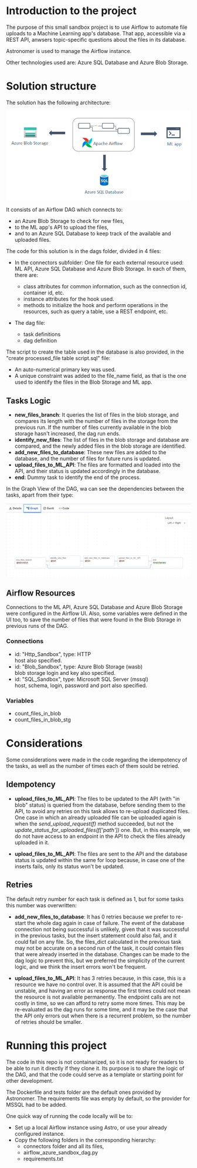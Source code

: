 # Introduction to the project
The purpose of this small sandbox project is to use Airflow to automate file uploads to a Machine Learning app's database.
That app, accessible via a REST API, anwsers topic-specific questions about the files in its database.

Astronomer is used to manage the Airflow instance.

Other technologies used are: Azure SQL Database and Azure Blob Storage.

# Solution structure
The solution has the following architecture: 

![Solution Architecture](documentation/images/airflow_sandbox_solution_architecture.png)

It consists of an Airflow DAG which connects to: 
- an Azure Blob Storage to check for new files,
- to the ML app's API to upload the files,
- and to an Azure SQL Database to keep track of the available and uploaded files.

The code for this solution is in the dags folder, divided in 4 files:

- In the connectors subfolder:
  One file for each external resource used: ML API, Azure SQL Database and Azure Blob Storage.
  In each of them, there are:
  - class attributes for common information, such as the connection id, container id, etc.
  - instance attributes for the hook used.
  - methods to initialize the hook and perform operations in the resources, such as query a table, use a REST endpoint, etc.

- The dag file:
  - task definitions
  - dag definition

The script to create the table used in the database is also provided, in the "create processed_file table script.sql" file:

- An auto-numerical primary key was used.
- A unique constraint was added to the file_name field, as that is the one used to identify the files in the Blob Storage and ML app.
    
## Tasks Logic

- **new_files_branch**:
  It queries the list of files in the blob storage, and compares its length with the number of files in the storage from the previous run.
  If the number of files currently available in the blob storage hasn't increased, the dag run ends.
- **identify_new_files**:
  The list of files in the blob storage and database are compared, and the newly added files in the blob storage are identified.
- **add_new_files_to_database**:
  These new files are added to the database, and the number of files for future runs is updated.
- **upload_files_to_ML_API**:
  The files are formatted and loaded into the API, and their status is updated accordingly in the database. 
- **end**:
  Dummy task to identify the end of the process.

In the Graph View of the DAG, wa can see the dependencies between the tasks, apart from their type:

![DAG's Graph View](documentation/images/dag_graph_view.png)

## Airflow Resources
Connections to the ML API, Azure SQL Database and Azure Blob Storage were configured in the Airflow UI.
Also, some variables were defined in the UI too, to save the number of files that were found in the Blob Storage in previous runs of the DAG.

### Connections
- id: "Http_Sandbox", type: HTTP  
  host also specified.
- id: "Blob_Sandbox", type: Azure Blob Storage (wasb)  
  blob storage login and key also specified.
- id: "SQL_Sandbox", type: Microsoft SQL Server (mssql)  
  host, schema, login, password and port also specified.

### Variables
- count_files_in_blob
- count_files_in_blob_stg

# Considerations
Some considerations were made in the code regarding the idempotency of the tasks, as well as the number of times each of them sould be retried.

## Idempotency

- **upload_files_to_ML_API**:
  The files to be updated to the API (with "in blob" status) is queried from the database, before sending them to the API,
  to avoid any retries on this task allows to re-upload duplicated files.
  One case in which an already uploaded file can be uploaded again is when the *send_upload_request(f)* method succeeded, but not the
  *update_status_for_uploaded_files(f['path'])* one. But, in this example, we do not have access to an endpoint in the API to check the files already
  uploaded in it.
  
- **upload_files_to_ML_API**:
  The files are sent to the API and the database status is updated within the same for loop because, in case one of the inserts fails, only its status won't
  be updated.

## Retries

The default retry number for each task is defined as 1, but for some tasks this number was overwritten:

- **add_new_files_to_database**:
  It has 0 retries because we prefer to re-start the whole dag again in case of failure.
  The event of the database connection not being successful is unlikely, given that it was successful in the previous tasks,
  but the insert statement could also fail, and it could fail on any file. So, the files_dict calculated in the previous task may not be accurate on a second run
  of the task, it could contain files that were already inserted in the database.
  Changes can be made to the dag logic to prevent this, but we preferred the simplicity of the current logic, and we think the insert errors won't be frequent.
  
- **upload_files_to_ML_API**:
  It has 3 retries because, in this case, this is a resource we have no control over.
  It is assumed that the API could be unstable, and having an error as response the first times could not mean the resource is not available permanently.
  The endpoint calls are not costly in time, so we can afford to retry some more times.
  This may be re-evaluated as the dag runs for some time, and it may be the case that the API only errors out when there is a recurrent problem, so the number of
  retries should be smaller.

# Running this project

The code in this repo is not containarized, so it is not ready for readers to be able to run it directly if they clone it. Its purpose is to share the logic of the DAG, and that the code could serve as a template or starting point for other development.

The Dockerfile and tests folder are the default ones provided by Astronomer.
The requirements file was empty by default, so the provider for MSSQL had to be added. 

One quick way of running the code locally will be to:
- Set up a local Airflow instance using Astro, or use your already configured instance.
- Copy the following folders in the corresponding hierarchy:
  - connectors folder and all its files,
  - airflow_azure_sandbox_dag.py
  - requirements.txt
